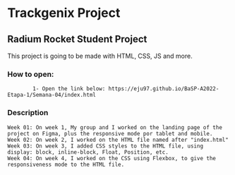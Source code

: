 # Trackgenix Project

## Radium Rocket Student Project

This project is going to be made with HTML, CSS, JS and more.

### How to open:

            1- Open the link below: https://eju97.github.io/BaSP-A2022-Etapa-1/Semana-04/index.html



### Description
    Week 01: On week 1, My group and I worked on the landing page of the project on Figma, plus the responsive mode por tablet and mobile.
    Week 02: On week 2, I worked on the HTML file named after "index.html"
    Week 03: On week 3, I added CSS styles to the HTML file, using display: block, inline-block, Float, Position, etc.
    Week 04: On week 4, I worked on the CSS using Flexbox, to give the responsiveness mode to the HTML file.